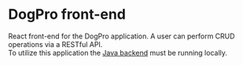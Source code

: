 # DogPro front-end
React front-end for the DogPro application.
A user can perform CRUD operations via a RESTful API.
<br>
To utilize this application the [Java backend](https://github.com/Tfauves/DogPro) must be running locally.


